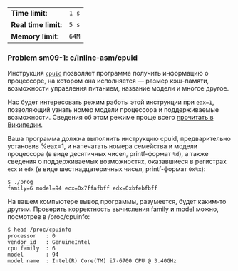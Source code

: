 |                      |       |
|----------------------|-------|
| **Time limit:**      | `1 s` |
| **Real time limit:** | `5 s` |
| **Memory limit:**    | `64M` |


### Problem sm09-1: c/inline-asm/cpuid

Инструкция [`cpuid`](https://en.wikipedia.org/wiki/CPUID) позволяет программе получить информацию о
процессоре, на котором она исполняется — размер кэш-памяти, возможности управления питанием,
название модели и многое другое.

Нас будет интересовать режим работы этой инструкции при `eax=1`, позволяющий узнать номер модели
процессора и поддерживаемые возможности. Сведения об этом режиме проще всего [прочитать в
Википедии](https://en.wikipedia.org/wiki/CPUID#EAX=1:_Processor_Info_and_Feature_Bits).

Ваша программа должна выполнить инструкцию cpuid, предварительно установив %eax=1, и напечатать
номера семейства и модели процессора (в виде десятичных чисел, printf-формат `%d`), а также сведения
о поддерживаемых возможностях, оказавшиеся в регистрах `ecx` и `edx` (в виде шестнадцатеричных
чисел, printf-формат `0x%x`):

    
    
    $ ./prog
    family=6 model=94 ecx=0x7ffafbff edx=0xbfebfbff

На вашем компьютере вывод программы, разумеется, будет каким-то другим. Проверить корректность
вычисления family и model можно, посмотрев в /proc/cpuinfo:

    
    
    $ head /proc/cpuinfo
    processor	: 0
    vendor_id	: GenuineIntel
    cpu family	: 6
    model		: 94
    model name	: Intel(R) Core(TM) i7-6700 CPU @ 3.40GHz

